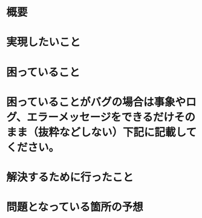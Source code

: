 # 概要


# 実現したいこと


# 困っていること


# 困っていることがバグの場合は事象やログ、エラーメッセージをできるだけそのまま（抜粋などしない）下記に記載してください。


# 解決するために行ったこと


# 問題となっている箇所の予想


